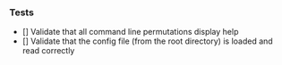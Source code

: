 

### Tests
- [] Validate that all command line permutations display help 
- [] Validate that the config file (from the root directory) is loaded and read correctly 